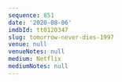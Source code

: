 ```yaml
---
sequence: 851
date: '2020-08-06'
imdbId: tt0120347
slug: tomorrow-never-dies-1997
venue: null
venueNotes: null
medium: Netflix
mediumNotes: null
---
```



